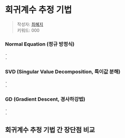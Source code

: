 # 회귀계수 추정 기법
> 작성자: [최혜지](github.com/id)   
> 키워드: 000

### **Normal Equation (정규 방정식)**
    -
    - 

### **SVD (Singular Value Decomposition, 특이값 분해)**
    - 
    - 

### **GD (Gradient Descent, 경사하강법)**
    - 
    - 

## **회귀계수 추정 기법 간 장단점 비교**